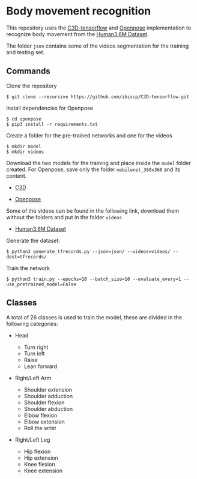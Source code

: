 # Body movement recognition

This repository uses the [C3D-tensorflow][1] and [Openpose][2] implementation to recognize body movement from the [Human3.6M Dataset][5].

The folder `json` contains some of the videos segmentation for the training and testing set.

## Commands

Clone the repository
~~~~
$ git clone --recursive https://github.com/ibiscp/C3D-tensorflow.git
~~~~

Install dependencies for Openpose
~~~
$ cd openpose
$ pip3 install -r requirements.txt
~~~

Create a folder for the pre-trained networks and one for the videos
~~~~
$ mkdir model
$ mkdir videos
~~~~

Download the two models for the training and place inside the `model` folder created. For Openpose, save only the folder `mobilenet_368x368` and its content.

* [C3D][3]

* [Openpose][4]

Some of the videos can be found in the following link, download them without the folders and put in the folder `videos`

* [Human3.6M Dataset][6]

Generate the dataset:
~~~~
$ python3 generate_tfrecords.py --json=json/ --videos=videos/ --dest=tfrecords/
~~~~

Train the network
~~~~
$ python3 train.py --epochs=10 --batch_size=10 --evaluate_every=1 --use_pretrained_model=False
~~~~

## Classes

A total of 26 classes is used to train the model, these are divided in the following categories:

* Head
	* Turn right
	* Turn left
	* Raise
	* Lean forward

* Right/Left Arm
	* Shoulder extension
	* Shoulder adduction
	* Shoulder flexion
	* Shoulder abduction
	* Elbow flexion
	* Elbow extension
	* Roll the wrist

* Right/Left Leg
	* Hip flexion
	* Hip extension
	* Knee flexion
	* Knee extension

[1]: https://github.com/hx173149/C3D-tensorflow
[2]: https://github.com/evalsocket/tf-openpose/tree/36fc97b2bfebb8099cb141ab96e81d925b69477b
[3]: https://www.dropbox.com/sh/8wcjrcadx4r31ux/AAAkz3dQ706pPO8ZavrztRCca?dl=0&preview=sports1m_finetuning_ucf101.model
[4]: https://drive.google.com/file/d/1RyOv5jzmMjc1EPKpF4c2TvTFoSFKU_OZ/view
[5]: http://vision.imar.ro/human3.6m/description.php
[6]: https://drive.google.com/drive/folders/1njC5FR6iGHDgF5qy_aLAFcUw1OJJSacV?usp=sharing